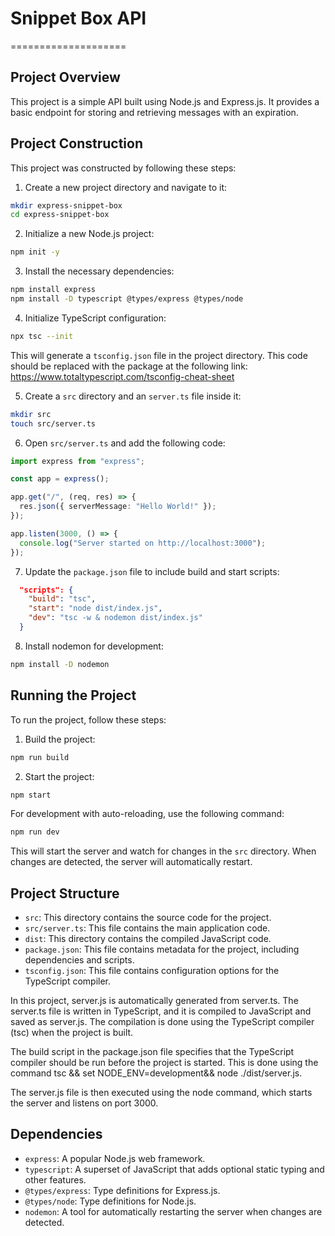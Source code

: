 # Snippet Box API
====================

## Project Overview

This project is a simple API built using Node.js and Express.js. It provides a basic endpoint for storing and retrieving messages with an expiration.

## Project Construction

This project was constructed by following these steps:

1. Create a new project directory and navigate to it:

```bash
mkdir express-snippet-box
cd express-snippet-box
```
2. Initialize a new Node.js project:

```bash
npm init -y
```

3. Install the necessary dependencies:

```bash
npm install express
npm install -D typescript @types/express @types/node
```

4. Initialize TypeScript configuration:

```bash
npx tsc --init
```
This will generate a `tsconfig.json` file in the project directory.
This code should be replaced with the package at the following link: https://www.totaltypescript.com/tsconfig-cheat-sheet

5. Create a `src` directory and an `server.ts` file inside it:

```bash
mkdir src
touch src/server.ts
```

6. Open `src/server.ts` and add the following code:

```typescript
import express from "express";

const app = express();

app.get("/", (req, res) => {
  res.json({ serverMessage: "Hello World!" });
});

app.listen(3000, () => {
  console.log("Server started on http://localhost:3000");
});
```

7. Update the `package.json` file to include build and start scripts:

```json   
  "scripts": {
    "build": "tsc",
    "start": "node dist/index.js",
    "dev": "tsc -w & nodemon dist/index.js"
  }
```

8. Install nodemon for development:

```bash
npm install -D nodemon
```

## Running the Project

To run the project, follow these steps:

1. Build the project:

```bash
npm run build
```

2. Start the project:

```bash
npm start
```

For development with auto-reloading, use the following command:

```bash
npm run dev
```

This will start the server and watch for changes in the `src` directory. When changes are detected, the server will automatically restart.

## Project Structure

* `src`: This directory contains the source code for the project.
* `src/server.ts`: This file contains the main application code.
* `dist`: This directory contains the compiled JavaScript code.
* `package.json`: This file contains metadata for the project, including dependencies and scripts.
* `tsconfig.json`: This file contains configuration options for the TypeScript compiler.

In this project, server.js is automatically generated from server.ts.
The server.ts file is written in TypeScript, and it is compiled to JavaScript and saved as server.js. The compilation is done using the TypeScript compiler (tsc) when the project is built.

The build script in the package.json file specifies that the TypeScript compiler should be run before the project is started. This is done using the command tsc && set NODE_ENV=development&& node ./dist/server.js.

The server.js file is then executed using the node command, which starts the server and listens on port 3000.

## Dependencies

* `express`: A popular Node.js web framework.
* `typescript`: A superset of JavaScript that adds optional static typing and other features.
* `@types/express`: Type definitions for Express.js.
* `@types/node`: Type definitions for Node.js.
* `nodemon`: A tool for automatically restarting the server when changes are detected.
